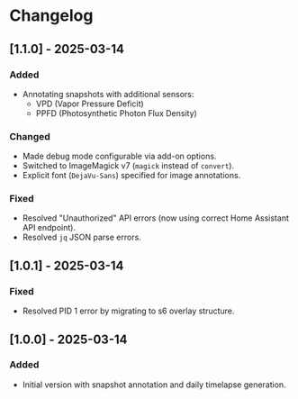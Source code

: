 # Changelog

## [1.1.0] - 2025-03-14
### Added
- Annotating snapshots with additional sensors:
  - VPD (Vapor Pressure Deficit)
  - PPFD (Photosynthetic Photon Flux Density)

### Changed
- Made debug mode configurable via add-on options.
- Switched to ImageMagick v7 (`magick` instead of `convert`).
- Explicit font (`DejaVu-Sans`) specified for image annotations.

### Fixed
- Resolved "Unauthorized" API errors (now using correct Home Assistant API endpoint).
- Resolved `jq` JSON parse errors.

## [1.0.1] - 2025-03-14
### Fixed
- Resolved PID 1 error by migrating to s6 overlay structure.

## [1.0.0] - 2025-03-14
### Added
- Initial version with snapshot annotation and daily timelapse generation.
